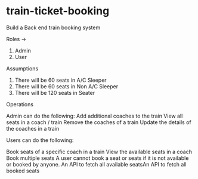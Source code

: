 # train-ticket-booking

Build a Back end train booking system

Roles -> 
1. Admin
2. User

Assumptions
1. There will be 60 seats in A/C Sleeper
2. There will be 60 seats in Non A/C Sleeper
3. There will be 120 seats in Seater

Operations

Admin can do the following:
	Add additional coaches to the train
  View all seats in a coach / train
  Remove the coaches of a train
  Update the details of the coaches in a train
  
 Users can do the following:
	
  Book seats of a specific coach in a train
  View the available seats in a coach
  Book multiple seats
  A user cannot book a seat or seats if it is not available or booked by anyone.
  An API to fetch all available seatsAn API to fetch all booked seats
